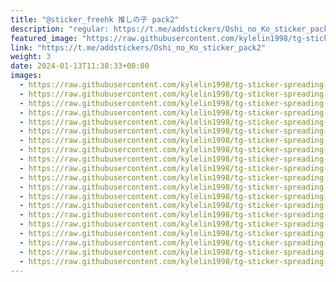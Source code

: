 ```yaml
---
title: "@sticker_freehk 推しの子 pack2"
description: "regular: https://t.me/addstickers/Oshi_no_Ko_sticker_pack2"
featured_image: "https://raw.githubusercontent.com/kylelin1998/tg-sticker-spreading-worldwide-images/main/img/6197c41d-870d-4c9b-876b-d61638b2c78c.jpg"
link: "https://t.me/addstickers/Oshi_no_Ko_sticker_pack2"
weight: 3
date: 2024-01-13T11:38:33+08:00
images:
  - https://raw.githubusercontent.com/kylelin1998/tg-sticker-spreading-worldwide-images/main/img/6197c41d-870d-4c9b-876b-d61638b2c78c.jpg
  - https://raw.githubusercontent.com/kylelin1998/tg-sticker-spreading-worldwide-images/main/img/46126474-ca01-4d94-8234-9c0092644866.jpg
  - https://raw.githubusercontent.com/kylelin1998/tg-sticker-spreading-worldwide-images/main/img/8bc38ccf-78ef-4d3e-bfe0-3ee6ca6df0ad.jpg
  - https://raw.githubusercontent.com/kylelin1998/tg-sticker-spreading-worldwide-images/main/img/d7af3e11-0b2f-4326-8ce1-a7305745d18f.jpg
  - https://raw.githubusercontent.com/kylelin1998/tg-sticker-spreading-worldwide-images/main/img/40f165ae-143f-420d-9f74-942aa1ed8d7c.jpg
  - https://raw.githubusercontent.com/kylelin1998/tg-sticker-spreading-worldwide-images/main/img/c4b261ac-ff14-47d0-97be-0a47524b1759.jpg
  - https://raw.githubusercontent.com/kylelin1998/tg-sticker-spreading-worldwide-images/main/img/f8c3015a-fe8c-4a49-831e-285cd29ec9ba.jpg
  - https://raw.githubusercontent.com/kylelin1998/tg-sticker-spreading-worldwide-images/main/img/0acf190a-6395-430c-9974-203b4a04cf9c.jpg
  - https://raw.githubusercontent.com/kylelin1998/tg-sticker-spreading-worldwide-images/main/img/ed1cec7c-830f-4570-901b-14357acc00fb.jpg
  - https://raw.githubusercontent.com/kylelin1998/tg-sticker-spreading-worldwide-images/main/img/2e19e373-358d-41e6-bbdb-e447c62dcade.jpg
  - https://raw.githubusercontent.com/kylelin1998/tg-sticker-spreading-worldwide-images/main/img/a2b940ea-c645-43d5-a920-58bdf4850ecd.jpg
  - https://raw.githubusercontent.com/kylelin1998/tg-sticker-spreading-worldwide-images/main/img/1c216fe1-867c-4ade-ae5e-2f66438d1a70.jpg
  - https://raw.githubusercontent.com/kylelin1998/tg-sticker-spreading-worldwide-images/main/img/c760c878-8074-44b8-be35-bb0ad4e1e334.jpg
  - https://raw.githubusercontent.com/kylelin1998/tg-sticker-spreading-worldwide-images/main/img/e6ec1b41-dac6-4731-b834-ab8b5f5c2238.jpg
  - https://raw.githubusercontent.com/kylelin1998/tg-sticker-spreading-worldwide-images/main/img/efd5ad22-cce6-4aa8-8a6f-ef9a68eb786d.jpg
  - https://raw.githubusercontent.com/kylelin1998/tg-sticker-spreading-worldwide-images/main/img/ed436073-9a39-4c28-870b-5bcc95fde852.jpg
  - https://raw.githubusercontent.com/kylelin1998/tg-sticker-spreading-worldwide-images/main/img/f8d2a481-e83a-4ae9-8a7f-c856055d440e.jpg
  - https://raw.githubusercontent.com/kylelin1998/tg-sticker-spreading-worldwide-images/main/img/1e1c1e6f-9b79-45ac-bed2-58b33edb6dff.jpg
  - https://raw.githubusercontent.com/kylelin1998/tg-sticker-spreading-worldwide-images/main/img/e1c7a99d-e94a-434e-97b1-cb76848bfa5c.jpg
  - https://raw.githubusercontent.com/kylelin1998/tg-sticker-spreading-worldwide-images/main/img/c6522e87-9642-4a21-8b7b-7272bc743aef.jpg
---
```

